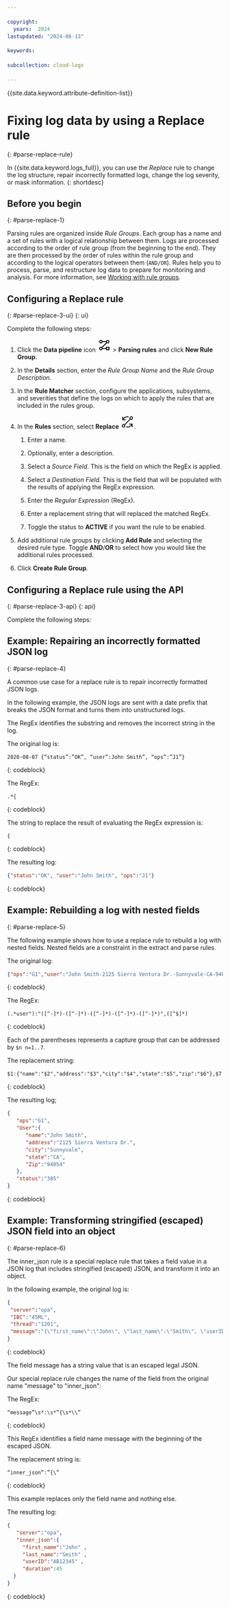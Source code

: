 ```yaml
---

copyright:
  years:  2024
lastupdated: "2024-06-13"

keywords:

subcollection: cloud-logs

---
```


{{site.data.keyword.attribute-definition-list}}



# Fixing log data by using a Replace rule
{: #parse-replace-rule}

In {{site.data.keyword.logs_full}}, you can use the *Replace* rule to change the log structure, repair incorrectly formatted logs, change the log severity, or mask information.
{: shortdesc}



## Before you begin
{: #parse-replace-1}

Parsing rules are organized inside *Rule Groups*. Each group has a name and a set of rules with a logical relationship between them. Logs are processed according to the order of rule group (from the beginning to the end). They are then processed by the order of rules within the rule group and according to the logical operators between them (`AND/OR`). Rules help you to process, parse, and restructure log data to prepare for monitoring and analysis. For more information, see [Working with rule groups](/docs/cloud-logs?topic=cloud-logs-rules_groups).



## Configuring a Replace rule
{: #parse-replace-3-ui}
{: ui}

Complete the following steps:

1. Click the **Data pipeline** icon ![Data pipeline icon](/icons/data-pipeline.svg "Data pipeline") > **Parsing rules** and click **New Rule Group**.

2. In the **Details** section, enter the *Rule Group Name* and the *Rule Group Description*.

3. In the **Rule Matcher** section, configure the applications, subsystems, and severities that define the logs on which to apply the rules that are included in the rules group.

4. In the **Rules** section, select **Replace** ![Replace parsing rule icon](/icons/Replace.svg "Replace").

    1. Enter a name.

    2. Optionally, enter a description.

    3. Select a *Source Field*. This is the field on which the RegEx is applied.

    4. Select a *Destination Field*. This is the field that will be populated with the results of applying the RegEx expression.

    5. Enter the *Regular Expression* (RegEx).

    6. Enter a replacement string that will replaced the matched RegEx.

    7. Toggle the status to **ACTIVE** if you want the rule to be enabled.

5. Add additional rule groups by clicking **Add Rule** and selecting the desired rule type. Toggle **AND**/**OR** to select how you would like the additional rules processed.

6. Click **Create Rule Group**.


## Configuring a Replace rule using the API
{: #parse-replace-3-api}
{: api}

Complete the following steps:




## Example: Repairing an incorrectly formatted JSON log
{: #parse-replace-4}

A common use case for a replace rule is to repair incorrectly formatted JSON logs.

In the following example, the JSON logs are sent with a date prefix that breaks the JSON format and turns them into unstructured logs.

The RegEx identifies the substring and removes the incorrect string in the log.

The original log is:

```text
2020-08-07 {“status”:”OK”, “user”:John Smith”, “ops”:”J1”}
```
{: codeblock}

The RegEx:

```text
.*{
```
{: codeblock}

The string to replace the result of evaluating the RegEx expression is:

```text
{
```
{: codeblock}


The resulting log:

```json
{"status":"OK", "user":"John Smith", "ops":"J1"}
```
{: codeblock}


## Example: Rebuilding a log with nested fields
{: #parse-replace-5}


The following example shows how to use a replace rule to rebuild a log with nested fields. Nested fields are a constraint in the extract and parse rules. 

The original log:

```json
{"ops":"G1","user":"John Smith-2125 Sierra Ventura Dr.-Sunnyvale-CA-94054","status":"305"}
```
{: codeblock}

The RegEx:

```text
(.*user"):"([^-]*)-([^-]*)-([^-]*)-([^-]*)-([^-]*)",([^$]*)
```
{: codeblock}

Each of the parentheses represents a capture group that can be addressed by `$n n=1..7`.

The replacement string:

```text
$1:{"name":"$2","address":"$3","city":"$4","state":"$5","zip":"$6"},$7
```
{: codeblock}

The resulting log;

```json
{
   "ops":"G1",
   "User":{
      "name":"John Smith",
      "address":"2125 Sierra Ventura Dr.",
      "city":"Sunnyvale",
      "state":"CA",
      "Zip":"94054"
   },
   "status":"305"
}
```
{: codeblock}


## Example: Transforming stringified (escaped) JSON field into an object
{: #parse-replace-6}

The inner_json rule is a special replace rule that takes a field value in a JSON log that includes stringified (escaped) JSON, and transform it into an object.

In the following example, the original log is:

```json
{
 "server":"opa",
 "IBC":"45ML",
 "thread":"1201",
 "message":"{\"first_name\":\"John\", \"last_name\":\"Smith\", \"userID\":\"AB12345\", \"duration\":45}"
}
```
{: codeblock}

The field message has a string value that is an escaped legal JSON.

Our special replace rule changes the name of the field from the original name "message" to "inner_json":

The RegEx:

```text
“message”\s*:\s*”{\s*\\”
```
{: codeblock}

This RegEx identifies a field name message with the beginning of the escaped JSON.

The replacement string is:

```text
“inner_json”:”{\”
```
{: codeblock}

This example replaces only the field name and nothing else.

The resulting log:

```json
{
   "server":"opa",
   "inner_json":{
     "first_name":"John" ,
     "last_name":"Smith" ,
     "userID":"AB12345" ,
     "duration":45
  }
}
```
{: codeblock}
